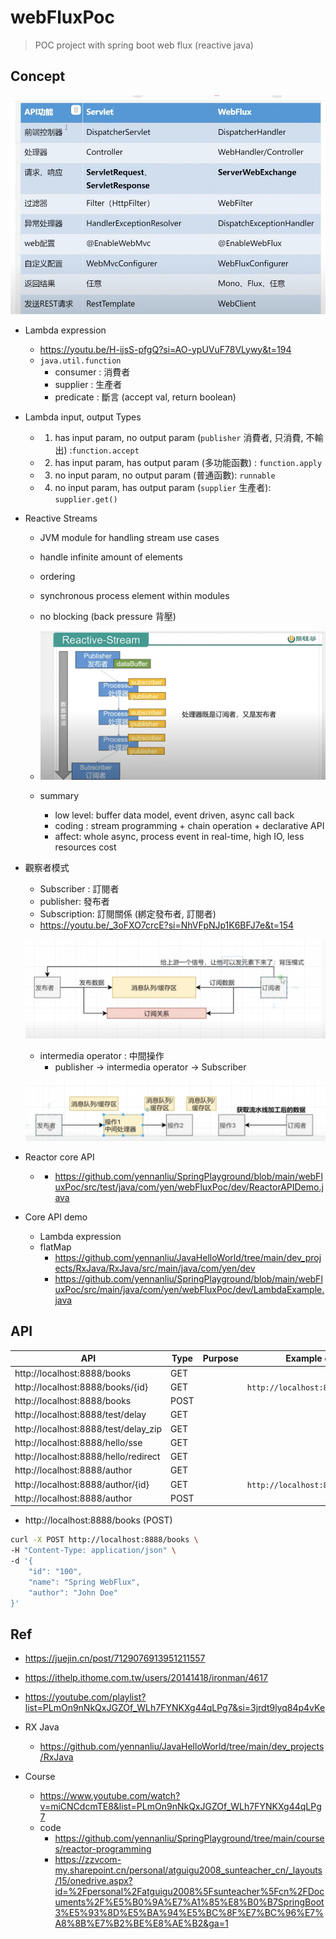 # webFluxPoc
> POC project with spring boot web flux (reactive java)

## Concept

<p><img src ="./doc/pic/mvc_vs_webflux.png" ></p>

- Lambda expression
  - https://youtu.be/H-ijsS-pfgQ?si=AO-ypUVuF78VLywy&t=194
  - `java.util.function`
    - consumer : 消費者
    - supplier : 生產者
    - predicate : 斷言 (accept val, return boolean)

- Lambda input, output Types
  - 1. has input param, no output param (`publisher` 消費者, 只消費, 不輸出) :`function.accept`
  - 2. has input param, has output param (多功能函數) : `function.apply`
  - 3. no input param, no output param (普通函數): `runnable`
  - 4. no input param, has output param (`supplier` 生產者): `supplier.get()`

- Reactive Streams
  - JVM module for handling stream use cases
  - handle infinite amount of elements
  - ordering
  - synchronous process element within modules
  - no blocking (back pressure 背壓)

  - <p align="center"><img src ="./doc/pic/reactive_stream.png"></p>

  - summary
    - low level: buffer data model, event driven, async call back
    - coding : stream programming + chain operation + declarative API
    - affect: whole async, process event in real-time, high IO, less resources cost

- 觀察者模式
  - Subscriber : 訂閱者
  - publisher: 發布者
  - Subscription: 訂閱關係 (綁定發布者, 訂閱者)
  - https://youtu.be/_3oFXO7crcE?si=NhVFpNJp1K6BFJ7e&t=154
  <p><img src ="./doc/pic/PublishSubscribeExample.png" ></p>

  - intermedia operator : 中間操作
    - publisher -> intermedia operator -> Subscriber
  <p><img src ="./doc/pic/PublishSubscribeExample2.png" ></p>

- Reactor core API
  -   - https://github.com/yennanliu/SpringPlayground/blob/main/webFluxPoc/src/test/java/com/yen/webFluxPoc/dev/ReactorAPIDemo.java


- Core API demo
  - Lambda expression
  - flatMap
    - https://github.com/yennanliu/JavaHelloWorld/tree/main/dev_projects/RxJava/RxJava/src/main/java/com/yen/dev
    - https://github.com/yennanliu/SpringPlayground/blob/main/webFluxPoc/src/main/java/com/yen/webFluxPoc/dev/LambdaExample.java

## API

| API                                  | Type | Purpose | Example cmd | Comment|
|--------------------------------------| -------- | ---- | ----- | ---- |
| http://localhost:8888/books          | GET | | |
| http://localhost:8888/books/{id}     | GET | | `http://localhost:8888/books/1`|
| http://localhost:8888/books          | POST | | |
| http://localhost:8888/test/delay     | GET | | |
| http://localhost:8888/test/delay_zip | GET | | |
| http://localhost:8888/hello/sse      | GET | | |
| http://localhost:8888/hello/redirect | GET | | |
| http://localhost:8888/author         | GET | | |
| http://localhost:8888/author/{id}     | GET | | `http://localhost:8888/author/1`|
| http://localhost:8888/author          | POST | | |


- http://localhost:8888/books (POST)
```bash
curl -X POST http://localhost:8888/books \
-H "Content-Type: application/json" \
-d '{
    "id": "100",
    "name": "Spring WebFlux",
    "author": "John Doe"
}'
```

## Ref
- https://juejin.cn/post/7129076913951211557
- https://ithelp.ithome.com.tw/users/20141418/ironman/4617
- https://youtube.com/playlist?list=PLmOn9nNkQxJGZOf_WLh7FYNKXg44qLPg7&si=3jrdt9lyq84p4vKe

- RX Java
  - https://github.com/yennanliu/JavaHelloWorld/tree/main/dev_projects/RxJava

- Course
  - https://www.youtube.com/watch?v=miCNCdcmTE8&list=PLmOn9nNkQxJGZOf_WLh7FYNKXg44qLPg7
  - code
    - https://github.com/yennanliu/SpringPlayground/tree/main/courses/reactor-programming
    - https://zzvcom-my.sharepoint.cn/personal/atguigu2008_sunteacher_cn/_layouts/15/onedrive.aspx?id=%2Fpersonal%2Fatguigu2008%5Fsunteacher%5Fcn%2FDocuments%2F%E5%B0%9A%E7%A1%85%E8%B0%B7SpringBoot3%E5%93%8D%E5%BA%94%E5%BC%8F%E7%BC%96%E7%A8%8B%E7%B2%BE%E8%AE%B2&ga=1